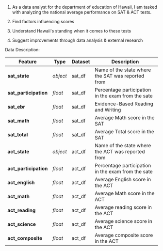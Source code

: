 
1) As a data analyst for the department of education of Hawaii, I am tasked with analyzing the national average performance on SAT & ACT tests.

2) Find factors influencing scores

3) Understand Hawaii's standing when it comes to these tests

4) Suggest improvements through data analysis & external research

Data Description:

|Feature|Type|Dataset|Description|
|---|---|---|---|
|**sat_state**|*object*|sat_df|Name of the state where the SAT was reported from| 
|**sat_participation**|*float*|sat_df|Percentage participation in the exam from the sate|
|**sat_ebr**|*float*|sat_df|Evidence-Based Reading and Writing|
|**sat_math**|*float*|sat_df|Average Math score in the SAT|
|**sat_total**|*float*|sat_df|Average Total score in the SAT|
|**act_state**|*object*|act_df|Name of the state where the ACT was reported from| 
|**act_participation**|*float*|act_df|Percentage participation in the exam from the sate|
|**act_english**|*float*|act_df|Average English score in the ACT|
|**act_math**|*float*|act_df|Average Math score in the ACT|
|**act_reading**|*float*|act_df|Average reading score in the ACT|
|**act_science**|*float*|act_df|Average science score in the ACT|
|**act_composite**|*float*|act_df|Average composite score in the ACT|
